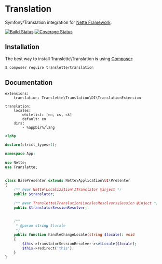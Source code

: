 # Translation
Symfony/Translation integration for [Nette Framework](https://nette.org).

[![Build Status](https://travis-ci.org/translette/translation.svg?branch=master)](https://travis-ci.org/translette/translation)
[![Coverage Status](https://coveralls.io/repos/github/translette/translation/badge.svg?branch=master)](https://coveralls.io/github/translette/translation?branch=master)

## Installation
The best way to install Translette\Translation is using [Composer](http://getcomposer.org/):
```sh
$ composer require translette/translation
```

## Documentation
```neon
extensions:
	translation: Translette\Translation\DI\TranslationExtension

translation:
	locales:
		whitelist: [en, cs, sk]
		default: en
	dirs:
		- %appDir%/lang
```

```php
<?php

declare(strict_types=1);

namespace App;
	
use Nette;
use Translette;
	
	
class BasePresenter extends Nette\Application\UI\Presenter
{
	/** @var Nette\Localization\ITranslator @inject */
	public $translator;
	
	/** @var Translette\Translation\LocalesResolvers\Session @inject */
	public $translatorSessionResolver;
	
	
	/**
	 * @param string $locale
	 */
	public function handleChangeLocale(string $locale): void
	{
		$this->translatorSessionResolver->setLocale($locale);
		$this->redirect('this');
	}
}
```
